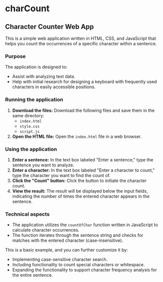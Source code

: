 # charCount

## Character Counter Web App

This is a simple web application written in HTML, CSS, and JavaScript that helps you count the occurrences of a specific character within a sentence. 

### Purpose

The application is designed to:

* Assist with analyzing text data.
* Help with initial research for designing a keyboard with frequently used characters in easily accessible positions.

### Running the application

1. **Download the files:** Download the following files and save them in the same directory:
    * `index.html`
    * `style.css`
    * `script.js`
2. **Open the HTML file:** Open the `index.html` file in a web browser.

### Using the application

1. **Enter a sentence:**  In the text box labeled "Enter a sentence," type the sentence you want to analyze.
2. **Enter a character:** In the text box labeled "Enter a character to count," type the character you want to find the count of.
3. **Click the "Count" button:** Click the button to initiate the character count.
4. **View the result:** The result will be displayed below the input fields, indicating the number of times the entered character appears in the sentence.

### Technical aspects

* The application utilizes the `countOfChar` function written in JavaScript to calculate character occurrences.
* The function iterates through the sentence string and checks for matches with the entered character (case-insensitive).

This is a basic example, and you can further customize it by:

* Implementing case-sensitive character search.
* Including functionality to count special characters or whitespace.
* Expanding the functionality to support character frequency analysis for the entire sentence.
